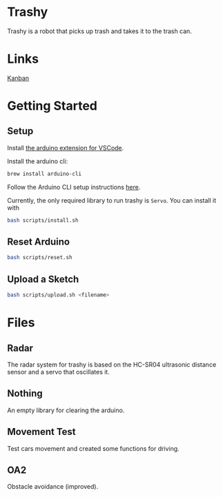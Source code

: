 # Trashy

Trashy is a robot that picks up trash and takes it to the trash can.

# Links

[Kanban](https://www.notion.so/thomashudsonnotes/22aa2c6aa8a94105ba4faa318eaf19f8?v=717dc4cc0a704bef925d1b067d7177be)

# Getting Started

## Setup

Install [the arduino extension for VSCode](https://github.com/microsoft/vscode-arduino).

Install the arduino cli:

```bash
brew install arduino-cli
```

Follow the Arduino CLI setup instructions [here](https://arduino.github.io/arduino-cli/0.29/getting-started/).

Currently, the only required library to run trashy is `Servo`. You can
install it with

```bash
bash scripts/install.sh
```

## Reset Arduino

```bash
bash scripts/reset.sh
```

## Upload a Sketch

```bash
bash scripts/upload.sh <filename>
```

# Files

## Radar

The radar system for trashy is based on the HC-SR04 ultrasonic distance sensor
and a servo that oscillates it.

## Nothing

An empty library for clearing the arduino.

## Movement Test

Test cars movement and created some functions for driving.

## OA2

Obstacle avoidance (improved).
